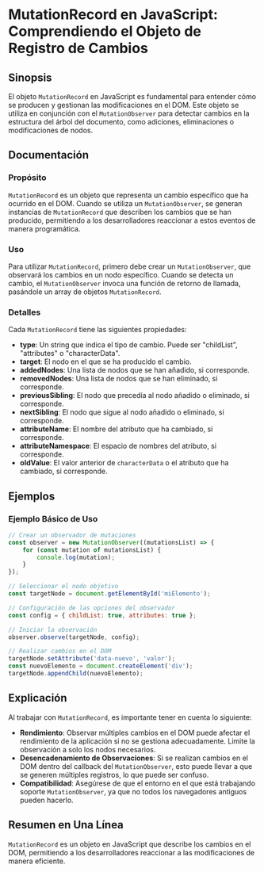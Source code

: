 <!--
Meta Description: # MutationRecord en JavaScript: Comprendiendo el Objeto de Registro de Cambios ## Sinopsis El objeto `MutationRecord` en JavaScript es fundamental par...
Meta Keywords: que, mutationrecord, cambios, mutationobserver, del
-->

# MutationRecord en JavaScript: Comprendiendo el Objeto de Registro de Cambios

## Sinopsis
El objeto `MutationRecord` en JavaScript es fundamental para entender cómo se producen y gestionan las modificaciones en el DOM. Este objeto se utiliza en conjunción con el `MutationObserver` para detectar cambios en la estructura del árbol del documento, como adiciones, eliminaciones o modificaciones de nodos.

## Documentación
### Propósito
`MutationRecord` es un objeto que representa un cambio específico que ha ocurrido en el DOM. Cuando se utiliza un `MutationObserver`, se generan instancias de `MutationRecord` que describen los cambios que se han producido, permitiendo a los desarrolladores reaccionar a estos eventos de manera programática.

### Uso
Para utilizar `MutationRecord`, primero debe crear un `MutationObserver`, que observará los cambios en un nodo específico. Cuando se detecta un cambio, el `MutationObserver` invoca una función de retorno de llamada, pasándole un array de objetos `MutationRecord`.

### Detalles
Cada `MutationRecord` tiene las siguientes propiedades:
- **type**: Un string que indica el tipo de cambio. Puede ser "childList", "attributes" o "characterData".
- **target**: El nodo en el que se ha producido el cambio.
- **addedNodes**: Una lista de nodos que se han añadido, si corresponde.
- **removedNodes**: Una lista de nodos que se han eliminado, si corresponde.
- **previousSibling**: El nodo que precedía al nodo añadido o eliminado, si corresponde.
- **nextSibling**: El nodo que sigue al nodo añadido o eliminado, si corresponde.
- **attributeName**: El nombre del atributo que ha cambiado, si corresponde.
- **attributeNamespace**: El espacio de nombres del atributo, si corresponde.
- **oldValue**: El valor anterior de `characterData` o el atributo que ha cambiado, si corresponde.

## Ejemplos
### Ejemplo Básico de Uso
```javascript
// Crear un observador de mutaciones
const observer = new MutationObserver((mutationsList) => {
    for (const mutation of mutationsList) {
        console.log(mutation);
    }
});

// Seleccionar el nodo objetivo
const targetNode = document.getElementById('miElemento');

// Configuración de las opciones del observador
const config = { childList: true, attributes: true };

// Iniciar la observación
observer.observe(targetNode, config);

// Realizar cambios en el DOM
targetNode.setAttribute('data-nuevo', 'valor');
const nuevoElemento = document.createElement('div');
targetNode.appendChild(nuevoElemento);
```

## Explicación
Al trabajar con `MutationRecord`, es importante tener en cuenta lo siguiente:
- **Rendimiento**: Observar múltiples cambios en el DOM puede afectar el rendimiento de la aplicación si no se gestiona adecuadamente. Limite la observación a solo los nodos necesarios.
- **Desencadenamiento de Observaciones**: Si se realizan cambios en el DOM dentro del callback del `MutationObserver`, esto puede llevar a que se generen múltiples registros, lo que puede ser confuso.
- **Compatibilidad**: Asegúrese de que el entorno en el que está trabajando soporte `MutationObserver`, ya que no todos los navegadores antiguos pueden hacerlo.

## Resumen en Una Línea
`MutationRecord` es un objeto en JavaScript que describe los cambios en el DOM, permitiendo a los desarrolladores reaccionar a las modificaciones de manera eficiente.